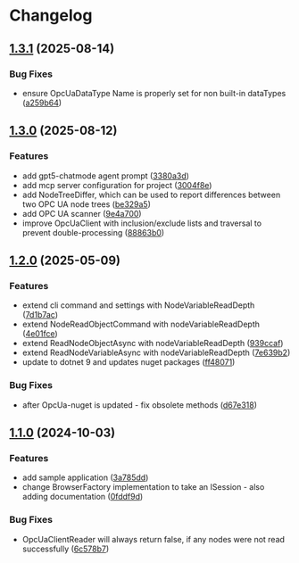 # Changelog

## [1.3.1](https://github.com/atc-net/atc-opc-ua/compare/v1.3.0...v1.3.1) (2025-08-14)


### Bug Fixes

* ensure OpcUaDataType Name is properly set for non built-in dataTypes ([a259b64](https://github.com/atc-net/atc-opc-ua/commit/a259b64c970d441c95affe1f3c6346bf9f1c03ea))

## [1.3.0](https://github.com/atc-net/atc-opc-ua/compare/v1.2.0...v1.3.0) (2025-08-12)


### Features

* add gpt5-chatmode agent prompt ([3380a3d](https://github.com/atc-net/atc-opc-ua/commit/3380a3de7b14d24bc787d02ffc2c69fe55fab720))
* add mcp server configuration for project ([3004f8e](https://github.com/atc-net/atc-opc-ua/commit/3004f8e5f8f0e98e6993420ee8e25fe6ab3799ea))
* add NodeTreeDiffer, which can be used to report differences between two OPC UA node trees ([be329a5](https://github.com/atc-net/atc-opc-ua/commit/be329a57c02600c7cd1cdc50963ddfe04b37e224))
* add OPC UA scanner ([9e4a700](https://github.com/atc-net/atc-opc-ua/commit/9e4a700fe73046262d65c058110d9d19cf37cbf7))
* improve OpcUaClient with inclusion/exclude lists and traversal to prevent double-processing ([88863b0](https://github.com/atc-net/atc-opc-ua/commit/88863b0d5c85f0f2b5f612df1d1801b350f61b99))

## [1.2.0](https://github.com/atc-net/atc-opc-ua/compare/v1.1.0...v1.2.0) (2025-05-09)


### Features

* extend cli command and settings with NodeVariableReadDepth ([7d1b7ac](https://github.com/atc-net/atc-opc-ua/commit/7d1b7ac30288da87e4653ca1ef96a5bc1427d1c5))
* extend NodeReadObjectCommand with nodeVariableReadDepth ([4e01fce](https://github.com/atc-net/atc-opc-ua/commit/4e01fce36aad673ee3562db70c09e0e20ccecf83))
* extend ReadNodeObjectAsync with nodeVariableReadDepth ([939ccaf](https://github.com/atc-net/atc-opc-ua/commit/939ccaf53c14fe16cf6cbcd518cbd86b009c31a4))
* extend ReadNodeVariableAsync with nodeVariableReadDepth ([7e639b2](https://github.com/atc-net/atc-opc-ua/commit/7e639b2bf614947fb1d15eaf4467f8c816a3f07f))
* update to dotnet 9 and updates nuget packages ([ff48071](https://github.com/atc-net/atc-opc-ua/commit/ff480713e359592f3e464227b2e5dce740e41bf4))


### Bug Fixes

* after OpcUa-nuget is updated - fix obsolete methods ([d67e318](https://github.com/atc-net/atc-opc-ua/commit/d67e3186a269fc9dea353e66c4c96bb6082e5a05))

## [1.1.0](https://github.com/atc-net/atc-opc-ua/compare/v1.0.77...v1.1.0) (2024-10-03)


### Features

* add sample application ([3a785dd](https://github.com/atc-net/atc-opc-ua/commit/3a785dde353b53784ce9cac62fcca8c8af317cf5))
* change BrowserFactory implementation to take an ISession - also adding documentation ([0fddf9d](https://github.com/atc-net/atc-opc-ua/commit/0fddf9db3ea49ef16852fd0b7aab8724544d6caa))


### Bug Fixes

* OpcUaClientReader will always return false, if any nodes were not read successfully ([6c578b7](https://github.com/atc-net/atc-opc-ua/commit/6c578b7d27de6883228f0faf983559a2605aa6c1))
